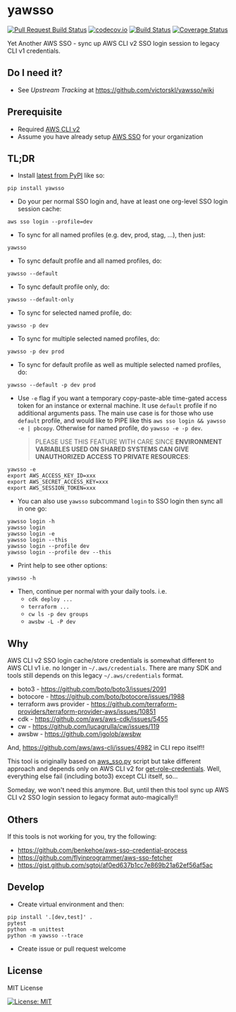 # yawsso

[![Pull Request Build Status](https://github.com/victorskl/yawsso/workflows/Pull%20Request%20Build/badge.svg)](https://github.com/victorskl/yawsso/actions) [![codecov.io](https://codecov.io/gh/victorskl/yawsso/coverage.svg?branch=master)](https://codecov.io/gh/victorskl/yawsso?branch=master) [![Build Status](https://travis-ci.org/victorskl/yawsso.svg?branch=master)](https://travis-ci.org/victorskl/yawsso) [![Coverage Status](https://coveralls.io/repos/github/victorskl/yawsso/badge.svg?branch=master)](https://coveralls.io/github/victorskl/yawsso?branch=master)

Yet Another AWS SSO - sync up AWS CLI v2 SSO login session to legacy CLI v1 credentials.

## Do I need it?

- See _Upstream Tracking_ at https://github.com/victorskl/yawsso/wiki

## Prerequisite

- Required [AWS CLI v2](https://docs.aws.amazon.com/cli/latest/userguide/cli-chap-install.html)
- Assume you have already setup [AWS SSO](https://aws.amazon.com/single-sign-on/) for your organization

## TL;DR

- Install [latest from PyPI](https://pypi.org/project/yawsso/) like so:
```commandline
pip install yawsso
```

- Do your per normal SSO login and, have at least one org-level SSO login session cache:
```commandline
aws sso login --profile=dev
```

- To sync for all named profiles (e.g. dev, prod, stag, ...), then just:
```commandline
yawsso
```

- To sync default profile and all named profiles, do:
```commandline
yawsso --default
```

- To sync default profile only, do:
```commandline
yawsso --default-only
```

- To sync for selected named profile, do:
```commandline
yawsso -p dev
```

- To sync for multiple selected named profiles, do:
```commandline
yawsso -p dev prod
```

- To sync for default profile as well as multiple selected named profiles, do:
```commandline
yawsso --default -p dev prod
```

- Use `-e` flag if you want a temporary copy-paste-able time-gated access token for an instance or external machine. It use `default` profile if no additional arguments pass. The main use case is for those who use `default` profile, and would like to PIPE like this `aws sso login && yawsso -e | pbcopy`. Otherwise for named profile, do `yawsso -e -p dev`.

    > PLEASE USE THIS FEATURE WITH CARE SINCE **ENVIRONMENT VARIABLES USED ON SHARED SYSTEMS CAN GIVE UNAUTHORIZED ACCESS TO PRIVATE RESOURCES**:

```
yawsso -e
export AWS_ACCESS_KEY_ID=xxx
export AWS_SECRET_ACCESS_KEY=xxx
export AWS_SESSION_TOKEN=xxx
```

- You can also use `yawsso` subcommand `login` to SSO login then sync all in one go:
```commandline
yawsso login -h
yawsso login
yawsso login -e
yawsso login --this
yawsso login --profile dev
yawsso login --profile dev --this
```

- Print help to see other options:
```commandline
yawsso -h
```

- Then, continue per normal with your daily tools. i.e. 
    - `cdk deploy ...`
    - `terraform ...`
    - `cw ls -p dev groups`
    - `awsbw -L -P dev` 


## Why

AWS CLI v2 SSO login cache/store credentials is somewhat different to AWS CLI v1 i.e. no longer in `~/.aws/credentials`. There are many SDK and tools still depends on this legacy `~/.aws/credentials` format.

- boto3 - https://github.com/boto/boto3/issues/2091
- botocore - https://github.com/boto/botocore/issues/1988
- terraform aws provider - https://github.com/terraform-providers/terraform-provider-aws/issues/10851
- cdk - https://github.com/aws/aws-cdk/issues/5455
- cw - https://github.com/lucagrulla/cw/issues/119
- awsbw - https://github.com/jgolob/awsbw

And, https://github.com/aws/aws-cli/issues/4982 in CLI repo itself!!

This tool is originally based on [aws_sso.py](https://gist.github.com/sgtoj/af0ed637b1cc7e869b21a62ef56af5ac) script but take different approach and depends only on AWS CLI v2 for [get-role-credentials](https://awscli.amazonaws.com/v2/documentation/api/latest/reference/sso/get-role-credentials.html). Well, everything else fail (including boto3) except CLI itself, so...

Someday, we won't need this anymore. But, until then this tool sync up AWS CLI v2 SSO login session to legacy format auto-magically!!

## Others

If this tools is not working for you, try the following:

- https://github.com/benkehoe/aws-sso-credential-process
- https://github.com/flyinprogrammer/aws-sso-fetcher
- https://gist.github.com/sgtoj/af0ed637b1cc7e869b21a62ef56af5ac

## Develop

- Create virtual environment and then:

```
pip install '.[dev,test]' .
pytest
python -m unittest
python -m yawsso --trace
```

- Create issue or pull request welcome

## License

MIT License

[![License: MIT](https://img.shields.io/badge/License-MIT-yellow.svg)](https://opensource.org/licenses/MIT)
